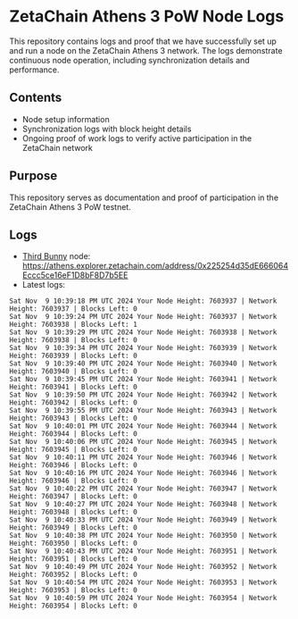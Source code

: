 # ZetaChain Athens 3 PoW Node Logs
This repository contains logs and proof that we have successfully set up and run a node on the ZetaChain Athens 3 network. The logs demonstrate continuous node operation, including synchronization details and performance.

## Contents
- Node setup information
- Synchronization logs with block height details
- Ongoing proof of work logs to verify active participation in the ZetaChain network

## Purpose
This repository serves as documentation and proof of participation in the ZetaChain Athens 3 PoW testnet.

## Logs

- [Third Bunny](https://thirdbunny.xyz/) node: https://athens.explorer.zetachain.com/address/0x225254d35dE666064Eccc5ce16eF1D8bF8D7b5EE
- Latest logs:
```
Sat Nov  9 10:39:18 PM UTC 2024 Your Node Height: 7603937 | Network Height: 7603937 | Blocks Left: 0
Sat Nov  9 10:39:24 PM UTC 2024 Your Node Height: 7603937 | Network Height: 7603938 | Blocks Left: 1
Sat Nov  9 10:39:29 PM UTC 2024 Your Node Height: 7603938 | Network Height: 7603938 | Blocks Left: 0
Sat Nov  9 10:39:34 PM UTC 2024 Your Node Height: 7603939 | Network Height: 7603939 | Blocks Left: 0
Sat Nov  9 10:39:40 PM UTC 2024 Your Node Height: 7603940 | Network Height: 7603940 | Blocks Left: 0
Sat Nov  9 10:39:45 PM UTC 2024 Your Node Height: 7603941 | Network Height: 7603941 | Blocks Left: 0
Sat Nov  9 10:39:50 PM UTC 2024 Your Node Height: 7603942 | Network Height: 7603942 | Blocks Left: 0
Sat Nov  9 10:39:55 PM UTC 2024 Your Node Height: 7603943 | Network Height: 7603943 | Blocks Left: 0
Sat Nov  9 10:40:01 PM UTC 2024 Your Node Height: 7603944 | Network Height: 7603944 | Blocks Left: 0
Sat Nov  9 10:40:06 PM UTC 2024 Your Node Height: 7603945 | Network Height: 7603945 | Blocks Left: 0
Sat Nov  9 10:40:11 PM UTC 2024 Your Node Height: 7603946 | Network Height: 7603946 | Blocks Left: 0
Sat Nov  9 10:40:16 PM UTC 2024 Your Node Height: 7603946 | Network Height: 7603946 | Blocks Left: 0
Sat Nov  9 10:40:22 PM UTC 2024 Your Node Height: 7603947 | Network Height: 7603947 | Blocks Left: 0
Sat Nov  9 10:40:27 PM UTC 2024 Your Node Height: 7603948 | Network Height: 7603948 | Blocks Left: 0
Sat Nov  9 10:40:33 PM UTC 2024 Your Node Height: 7603949 | Network Height: 7603949 | Blocks Left: 0
Sat Nov  9 10:40:38 PM UTC 2024 Your Node Height: 7603950 | Network Height: 7603950 | Blocks Left: 0
Sat Nov  9 10:40:43 PM UTC 2024 Your Node Height: 7603951 | Network Height: 7603951 | Blocks Left: 0
Sat Nov  9 10:40:49 PM UTC 2024 Your Node Height: 7603952 | Network Height: 7603952 | Blocks Left: 0
Sat Nov  9 10:40:54 PM UTC 2024 Your Node Height: 7603953 | Network Height: 7603953 | Blocks Left: 0
Sat Nov  9 10:40:59 PM UTC 2024 Your Node Height: 7603954 | Network Height: 7603954 | Blocks Left: 0
```
